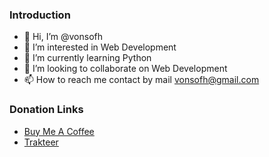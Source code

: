 ### Introduction
- 👋 Hi, I’m @vonsofh
- 👀 I’m interested in Web Development
- 🌱 I’m currently learning Python
- 💞️ I’m looking to collaborate on Web Development
- 📫 How to reach me contact by mail vonsofh@gmail.com

### Donation Links
- [Buy Me A Coffee](https://bit.ly/vonsofh-buymeacoffee)
- [Trakteer](https://bit.ly/vonsofh-trakteerid)

<!---
vonsofh/vonsofh is a ✨ special ✨ repository because its `README.md` (this file) appears on your GitHub profile.
You can click the Preview link to take a look at your changes.
--->
